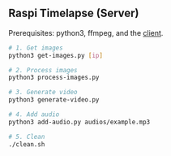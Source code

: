 ## Raspi Timelapse (Server)

Prerequisites: python3, ffmpeg, and the [client](https://github.com/reuixiy/raspi-timelapse/tree/master/client).

```sh
# 1. Get images
python3 get-images.py [ip]

# 2. Process images
python3 process-images.py

# 3. Generate video
python3 generate-video.py

# 4. Add audio
python3 add-audio.py audios/example.mp3

# 5. Clean
./clean.sh
```
